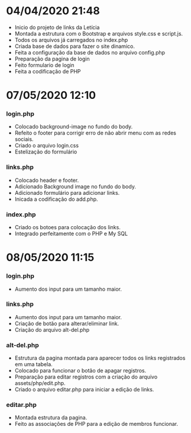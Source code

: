 # 04/04/2020 21:48 

- Inicio do projeto de links da Letícia
- Montada a estrutura com o Bootstrap e arquivos style.css e script.js.
- Todos os arquivos já carregados no index.php
- Criada base de dados para fazer o site dinamico. 
- Feita a configuração da base de dados no arquivo config.php
- Preparação da pagina de login
- Feito formulario de login
- Feita a codificação de PHP

# 07/05/2020 12:10

### login.php

- Colocado background-image no fundo do body.
-  Refeito o footer para corrigir erro de não abrir menu com as redes sociais.
- Criado o arquivo login.css
- Estelização do formulário

### links.php

- Colocado header e footer.
- Adicionado Background image no fundo do body.
-  Adicionado formulário para adicionar links.
- Inicada a codificação do add.php.

### index.php

- Criado os botoes para colocação dos links.
- Integrado perfeitamente com o PHP e My SQL

# 08/05/2020 11:15

### login.php

- Aumento dos input para um tamanho maior.

### links.php

- Aumento dos input para um tamanho maior.
- Criação de botão para alterar/eliminar link.
- Criação do arquivo alt-del.php

### alt-del.php

- Estrutura da pagina montada para aparecer todos os links registrados em uma tabela.
- Colocado para funcionar o botão de apagar registros.
- Preparação para editar registros com a criação do arquivo assets/php/edit.php.
- Criado o arquivo editar.php para iniciar a edição de links.

### editar.php

- Montada estrutura da pagina. 
- Feito as associações de PHP para a edição de membros funcionar.